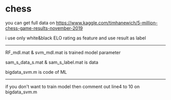 # chess

you can get full data on
https://www.kaggle.com/timhanewich/5-million-chess-game-results-november-2019

i use only white&black ELO rating as feature and use result as label


------------------------------------------------------------

RF_mdl.mat & svm_mdl.mat is trained model parameter

sam_s_data_s.mat & sam_s_label.mat is data

bigdata_svm.m is code of ML

------------------------------------------------------------

if you don't want to train model then comment out line4 to 10 on bigdata_svm.m 
